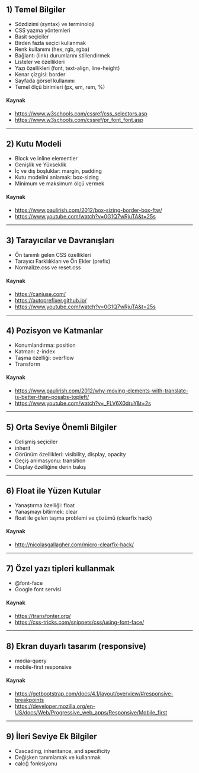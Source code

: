 ## 1) Temel Bilgiler
- Sözdizimi (syntax) ve terminoloji
- CSS yazma yöntemleri
- Basit seçiciler 
- Birden fazla seçici kullanmak
- Renk kullanımı (hex, rgb, rgba)
- Bağlantı (link) durumlarını stillendirmek
- Listeler ve özellikleri
- Yazı özellikleri (font, text-align, line-height)
- Kenar çizgisi: border
- Sayfada görsel kullanımı
- Temel ölçü birimleri (px, em, rem, %)

#### Kaynak
- https://www.w3schools.com/cssref/css_selectors.asp
- https://www.w3schools.com/cssref/pr_font_font.asp

---

## 2) Kutu Modeli
- Block ve inline elementler
- Genişlik ve Yükseklik
- İç ve dış boşluklar: margin, padding
- Kutu modelini anlamak: box-sizing
- Minimum ve maksimum ölçü vermek

#### Kaynak
- https://www.paulirish.com/2012/box-sizing-border-box-ftw/
- https://www.youtube.com/watch?v=0G1Q7wRjuTA&t=25s

---

## 3) Tarayıcılar ve Davranışları
- Ön tanımlı gelen CSS özellikleri
- Tarayıcı Farklılıkları ve Ön Ekler (prefix)
- Normalize.css ve reset.css

#### Kaynak
- https://caniuse.com/
- https://autoprefixer.github.io/
- https://www.youtube.com/watch?v=0G1Q7wRjuTA&t=25s

---

## 4) Pozisyon ve Katmanlar
- Konumlandırma: position
- Katman: z-index
- Taşma özelliği: overflow
- Transform

#### Kaynak
- https://www.paulirish.com/2012/why-moving-elements-with-translate-is-better-than-posabs-topleft/
- https://www.youtube.com/watch?v=_FLV6X0druY&t=2s

---

## 5) Orta Seviye Önemli Bilgiler
- Gelişmiş seçiciler
- inherit
- Görünüm özellikleri: visibility, display, opacity
- Geçiş animasyonu: transition
- Display özelliğine derin bakış

---

## 6) Float ile Yüzen Kutular
- Yanaştırma özelliği: float
- Yanaşmayı bitirmek: clear
- float ile gelen taşma problemi ve çözümü (clearfix hack)

#### Kaynak
- http://nicolasgallagher.com/micro-clearfix-hack/

---

## 7) Özel yazı tipleri kullanmak
- @font-face
- Google font servisi

#### Kaynak
- https://transfonter.org/
- https://css-tricks.com/snippets/css/using-font-face/

---

## 8) Ekran duyarlı tasarım (responsive)
- media-query
- mobile-first responsive

#### Kaynak
- https://getbootstrap.com/docs/4.1/layout/overview/#responsive-breakpoints
- https://developer.mozilla.org/en-US/docs/Web/Progressive_web_apps/Responsive/Mobile_first

---

## 9) İleri Seviye Ek Bilgiler
- Cascading, inheritance, and specificity
- Değişken tanımlamak ve kullanmak
- calc() fonksiyonu
